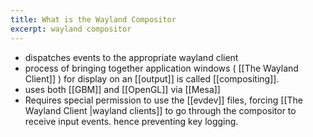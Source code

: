 ```yaml
---
title: What is the Wayland Compositor
excerpt: wayland compositor
---
```

- dispatches events to the appropriate wayland client
- process of bringing together application windows ( [[The Wayland Client]] ) for display on an [[output]] is called [[compositing]]. 
- uses both [[GBM]] and [[OpenGL]] via [[Mesa]]
- Requires special permission to use the [[evdev]] files, forcing [[The Wayland Client |wayland clients]] to go through the compositor to receive input events. hence preventing key logging.